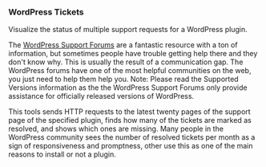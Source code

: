 ### WordPress Tickets

Visualize the status of multiple support requests for a WordPress plugin.

The [WordPress Support Forums](https://wordpress.org/support/) are a fantastic resource with a ton of information, but sometimes people have trouble getting help there and they don't know why. This is usually the result of a communication gap. The WordPress forums have one of the most helpful communities on the web, you just need to help them help you. Note: Please read the Supported Versions information as the the WordPress Support Forums only provide assistance for officially released versions of WordPress.

This tools sends HTTP requests to the latest twenty pages of the support page of the specified plugin, finds how many of the tickets are marked as resolved, and shows which ones are missing. Many people in the WordPress community sees the number of resolved tickets per month as a sign of responsiveness and promptness, other use this as one of the main reasons to install or not a plugin.

